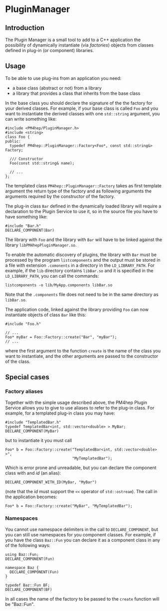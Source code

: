 PluginManager
=============

Introduction
------------

The Plugin Manager is a small tool to add to a C++ application the
possibility of dynamically instantiate (via _factories_) objects from classes
defined in plug-in (or component) libraries.

Usage
------

To be able to use plug-ins from an application you need:

-   a base class (abstract or not) from a library
-   a library that provides a class that inherits from the base class

In the base class you should declare the signature of the the factory for your
derived classes.  For example, if your base class is called `Foo` and you want
to instantiate the derived classes with one `std::string` argument, you can
write something like:

    #include <PM4hep/PluginManager.h>
    #include <string>
    class Foo {
    public:
      typedef PM4hep::PluginManager::Factory<Foo*, const std::string&> Factory;

      /// Constructor
      Foo(const std::string& name);

      // ...
    };

The templated class `PM4hep::PluginManager::Factory` takes as first template
argument the return type of the factory and as following arguments the
arguments required by the constructor of the factory.

The plug-in class `Bar` defined in the dynamically loaded library will require
a declaration to the Plugin Service to use it, so in the source file you have to
have something like:

    #include "Bar.h"
    DECLARE_COMPONENT(Bar)

The library with `Foo` and the library with `Bar` will have to be linked against
the library `libPM4hepPluginManager.so`.

To enable the automatic discovery of plugins, the library with `Bar` must be
processed by the program `listcomponents` and the output must be stored in a
file with extension `.comonents` in a directory in the `LD_LIBRARY_PATH`.
For example, if the `lib` directory contains `libBar.so` and it is specified in
the `LD_LIBRARY_PATH`, you can call the commands:

    listcomponents -o lib/MyApp.components libBar.so

Note that the `.components` file does not need to be in the same directory as
`libBar.so`.

The application code, linked against the library providing `Foo` can now
instantiate objects of class `Bar` like this:

    #include "Foo.h"

    // ...
    Foo* myBar = Foo::Factory::create("Bar", "myBar");
    // ...

where the first argument to the function `create` is the name of the class you
want to instantiate, and the other arguments are passed to the constructor of
the class.


Special cases
-------------

### Factory aliases

Together with the simple usage described above, the PM4hep Plugin Service allows
you to give to use aliases to refer to the plug-in class.
For example, for a templated plug-in class you may have:

    #include "TemplatedBar.h"
    typedef TemplatedBar<int, std::vector<double> > MyBar;
    DECLARE_COMPONENT(MyBar)

but to instantiate it you must call

    Foo* b = Foo::Factory::create("TemplatedBar<int, std::vector<double> >",
                                  "MyTemplatedBar");

Which is error prone and unreadable, but you can declare the component class
with and _id_ (an alias):

    DECLARE_COMPONENT_WITH_ID(MyBar, "MyBar")

(note that the _id_ must support the `<<` operator of `std::ostream`).
The call in the application becomes:

    Foo* b = Foo::Factory::create("MyBar", "MyTemplatedBar");


### Namespaces

You cannot use namespace delimiters in the call to `DECLARE_COMPONENT`, but you
can still use namespaces for you component classes. For example, if you have the
class `Baz::Fun` you can declare it as a component class in any of the following
ways:

    using Baz::Fun;
    DECLARE_COMPONENT(Fun)

    namespace Baz {
      DECLARE_COMPONENT(Fun)
    }

    typedef Baz::Fun BF;
    DECLARE_COMPONENT(BF)

In all cases the name of the factory to be passed to the `create` function will
be "Baz::Fun".

